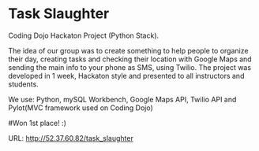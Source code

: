 # Task Slaughter

Coding Dojo Hackaton Project (Python Stack).

The idea of our group was to create something to help people to organize their day, creating tasks and checking their location with Google Maps and sending the main info to your phone as SMS, using Twilio. The project was developed in 1 week, Hackaton style and presented to all instructors and students.

We use: Python, mySQL Workbench, Google Maps API, Twilio API and Pylot(MVC framework used on Coding Dojo)

#Won 1st place! :)

URL: http://52.37.60.82/task_slaughter
